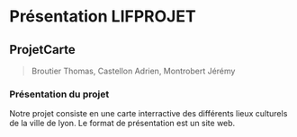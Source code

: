 # Présentation LIFPROJET

## ProjetCarte

> Broutier Thomas, Castellon Adrien, Montrobert Jérémy



### Présentation du projet

Notre projet consiste en une carte interractive des différents lieux culturels de la ville de lyon.
Le format de présentation est un site web.